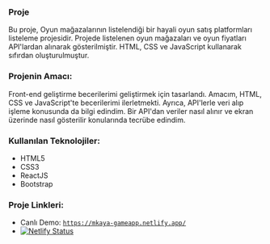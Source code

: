 ### Proje
Bu proje, Oyun mağazalarının listelendiği bir hayali oyun satış platformları listeleme projesidir. Projede listelenen oyun mağazaları ve oyun fiyatları API'lardan alınarak gösterilmiştir. HTML, CSS ve JavaScript kullanarak sıfırdan oluşturulmuştur.

### Projenin Amacı:
Front-end geliştirme becerilerimi geliştirmek için tasarlandı. Amacım, HTML, CSS ve JavaScript'te becerilerimi ilerletmekti. Ayrıca, API'lerle veri alıp işleme konusunda da bilgi edindim. Bir API'dan veriler nasıl alınır ve ekran üzerinde nasıl gösterilir konularında tecrübe edindim.

### Kullanılan Teknolojiler:
- HTML5
- CSS3
- ReactJS
- Bootstrap

### Proje Linkleri:
- Canlı Demo: [`https://mkaya-gameapp.netlify.app/`](https://mkaya-gameapp.netlify.app/)
- [![Netlify Status](https://api.netlify.com/api/v1/badges/9313aeba-2111-4c84-b1b7-fa8f750fb52f/deploy-status)](https://app.netlify.com/sites/mkaya-gameapp/deploys)
